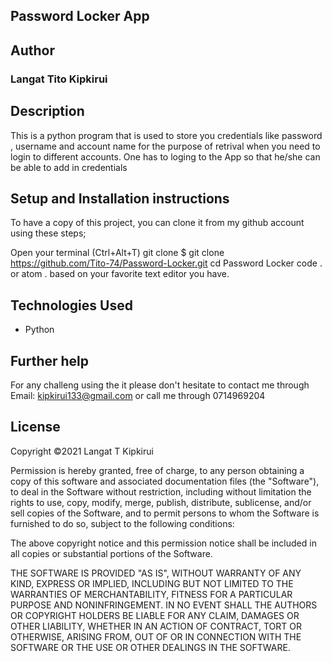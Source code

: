 ## Password Locker App


## Author
### Langat Tito Kipkirui

## Description
This is a python program that is used to store you credentials like password , username and account name for the purpose of retrival when you need to login to different accounts. One has to loging to the App so that he/she can be able to add in credentials

## Setup and Installation instructions
To have a copy of this project, you can clone it from my github account using these steps;

Open your terminal (Ctrl+Alt+T)
git clone $ git clone https://github.com/Tito-74/Password-Locker.git
cd Password Locker
code . or atom . based on your favorite text editor you have.

## Technologies Used
 * Python 
## Further help
For any challeng using the it please don't hesitate to contact me through Email: kipkirui133@gmail.com or call me through 0714969204

## License
Copyright ©2021 Langat T Kipkirui

Permission is hereby granted, free of charge, to any person obtaining a copy of this software and associated documentation files (the "Software"), to deal in the Software without restriction, including without limitation the rights to use, copy, modify, merge, publish, distribute, sublicense, and/or sell copies of the Software, and to permit persons to whom the Software is furnished to do so, subject to the following conditions:

The above copyright notice and this permission notice shall be included in all copies or substantial portions of the Software.

THE SOFTWARE IS PROVIDED "AS IS", WITHOUT WARRANTY OF ANY KIND, EXPRESS OR IMPLIED, INCLUDING BUT NOT LIMITED TO THE WARRANTIES OF MERCHANTABILITY, FITNESS FOR A PARTICULAR PURPOSE AND NONINFRINGEMENT. IN NO EVENT SHALL THE AUTHORS OR COPYRIGHT HOLDERS BE LIABLE FOR ANY CLAIM, DAMAGES OR OTHER LIABILITY, WHETHER IN AN ACTION OF CONTRACT, TORT OR OTHERWISE, ARISING FROM, OUT OF OR IN CONNECTION WITH THE SOFTWARE OR THE USE OR OTHER DEALINGS IN THE SOFTWARE.